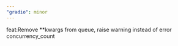 ```yaml
---
"gradio": minor
---
```


feat:Remove **kwargs from queue, raise warning instead of error concurrency_count
